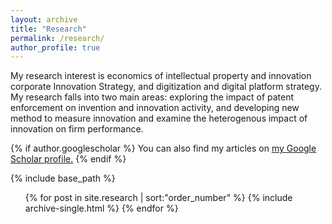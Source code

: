 ```yaml
---
layout: archive
title: "Research"
permalink: /research/
author_profile: true
---
```

My research interest is economics of intellectual property and innovation corporate Innovation Strategy, and digitization and digital platform strategy. My research falls into two main areas: exploring the impact of patent enforcement on invention and innovation activity, and developing new method to measure innovation and examine the heterogenous impact of innovation on firm performance.

{% if author.googlescholar %}
  You can also find my articles on <u><a href="{{author.googlescholar}}">my Google Scholar profile</a>.</u>
{% endif %}

{% include base_path %}
  <ul>
      {% for post in site.research | sort:"order_number" %}
    {% include archive-single.html %}
  {% endfor %}</ul>
